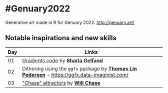 # #Genuary2022

Generative art made in R for Genuary 2022: http://genuary.art/

## Notable inspirations and new skills

| Day | Links |
|---|---|
| 01 | [Gradients code](https://github.com/sharlagelfand/gradients) by [**Sharla Gelfand**](https://twitter.com/sharlagelfand) |
| 02 | Dithering using the `ggfx` package by [**Thomas Lin Pedersen**](https://twitter.com/thomasp85) -  https://ggfx.data-imaginist.com/ |
| 03 | ["Chase" attractors](https://www.williamrchase.com/post/strange-attractors-12-months-of-art-february/) by [**Will Chase**](https://twitter.com/W_R_Chase) |
